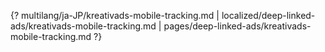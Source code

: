 {? multilang/ja-JP/kreativads-mobile-tracking.md | localized/deep-linked-ads/kreativads-mobile-tracking.md | pages/deep-linked-ads/kreativads-mobile-tracking.md ?}
